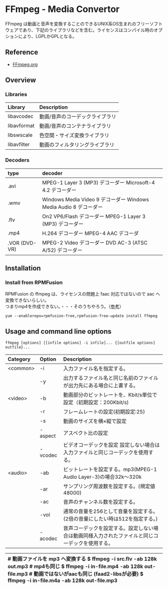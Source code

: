 # FFmpeg - Media Convertor

FFmpeg は動画と音声を変換することのできるUNIX系OS生まれのフリーソフトウェアであり、下記のライブラリなどを含む。ライセンスはコンパイル時のオプションにより、LGPLかGPLとなる。

## Reference

* [FFmpeg.org](http://ffmpeg.org/index.html)

## Overview

### Libraries

| Library     | Description                     |
| :---------- | :------------------------------ |
| libavcodec  | 動画/音声のコーデックライブラリ |
| libavformat | 動画/音声のコンテナライブラリ   |
| libswscale  | 色空間・サイズ変換ライブラリ    |
| libavfilter | 動画のフィルタリングライブラリ  |

### Decoders

| type          | decoder                                                           |
| :------------ | :---------------------------------------------------------------- |
| .avi          | MPEG-1 Layer 3 (MP3) デコーダー Microsoft-4 4.2 デコーダー        |
| .wmv          | Windows Media Video 9 デコーダー Windows Media Audio 8 デコーダー |
| .flv          | On2 VP6/Flash デコーダー MPEG-1 Layer 3 (MP3) デコーダー          |
| .mp4          | H.264 デコーダー MPEG-4 AAC デコーダ                              |
| .VOR (DVD-VR) | MPEG-2 Video デコーダー DVD AC-3 (ATSC A/52) デコーダー           |

## Installation

### Install from RPMFusion

RPMFusion の ffmpeg は、ライセンスの問題上 faac 対応ではないので aac へ変換できないらしい。  
つまりmp4を作成できない。・・・そのうちやろう。（[参考](http://www.hyde-tech.com/~hyde/fedora_12_installation_notes.html#ffmpeg)）

```shell
yum --enablerepo=rpmfusion-free,rpmfusion-free-update install ffmpeg
```

## Usage and command line options

```shell
ffmpeg [options] [[infile options] -i infile]... {[outfile options] outfile}... 
```

| Category   | Option   | Description                                                                                      |
| :--------- | :------- | :----------------------------------------------------------------------------------------------- |
| \<common\> | \-i      | 入力ファイル名を指定する。                                                                       |
|            | \-y      | 出力するファイル名と同じ名前のファイルが出力先にある場合に上書する。                             |
| \<video\>  | \-b      | 動画部分のビットレートを、Kbit/s単位で設定（初期設定：200Kbit/s)                                 |
|            | \-r      | フレームレートの設定(初期設定:25)                                                                |
|            | \-s      | 動画のサイズを横×縦で設定                                                                        |
|            | \-aspect | アスペクト比の設定                                                                               |
|            | \-vcodec | ビデオコーデックを設定 設定しない場合は入力ファイルと同じコーデックを使用する。                  |
| \<audio\>  | \-ab     | ビットレートを設定する。mp3(MPEG-1 Audio Layer-3)の場合32k〜320k                                 |
|            | \-ar     | サンプリング周波数を設定する。(規定値48000)                                                      |
|            | \-ac     | 音声のチャンネル数を設定する。                                                                   |
|            | \-vol    | 通常の音量を256として音量を設定する。(2倍の音量にしたい時は512を指定する。)                      |
|            | \-acodec | 音声コーデックを設定する。設定しない場合は動画同様入力されたファイルと同じコーデックを使用する。 |

| \# 動画ファイルを mp3 へ変換する  $ ffmpeg \-i src.flv \-ab 128k out.mp3 \# mp4も同じ $ ffmpeg \-i in-file.mp4 \-ab 128k out-file.mp3 \# 動画ではないがaacも同じ (faad2-libsが必要) $ ffmpeg \-i in-file.m4a \-ab 128k out-file.mp3 |
| :---------------------------------------------------------------------------------------------------------------------------------------------------------------------------------------------------------------------------------- |
